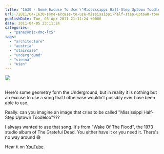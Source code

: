 ```yaml
---
title: "1630 - Some Excuse To Use \"Mississippi Half-Step Uptown Toodloo\""
url: /2011/04/1630-some-excuse-to-use-mississippi-half-step-uptown-toodloo.html
publishDate: Tue, 05 Apr 2011 21:11:24 +0000
date: 2011-04-05 23:11:24
categories: 
  - "panasonic-dmc-lx5"
tags: 
  - "architecture"
  - "austria"
  - "staircase"
  - "underground"
  - "vienna"
  - "wien"
---
```

<div class="container">
<div class="center"><a target="_blank" href="https://d25zfm9zpd7gm5.cloudfront.net/1200x1200/2011/20110404_203423_ps.jpg"><img src="https://d25zfm9zpd7gm5.cloudfront.net/0600x0600/2011/20110404_203423_ps.jpg" /></a></div>
</div>
<br />

Here's some geometry form the Underground, but in reality it is nothing but an excuse to use a song that I otherwise wouldn't possibly ever have been able to use. 

 Really: can you imagine an image that cries to be called "Mississippi Half-Step Uptown Toodeloo"???

I always wanted to use that song. It's from "Wake Of The Flood", the 1973 studio album of The Grateful Dead. You either have it or you need it. There's no way around 😄

Hear it on <a target="_blank" href="http://www.youtube.com/watch?v=ac2l8DeK8LM">YouTube</a>.
